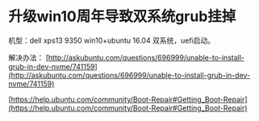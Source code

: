 # 升级win10周年导致双系统grub挂掉

机型：dell xps13 9350 
win10+ubuntu 16.04 双系统，uefi启动。

解决办法： 
[http://askubuntu.com/questions/696999/unable-to-install-grub-in-dev-nvme/741159](http://askubuntu.com/questions/696999/unable-to-install-grub-in-dev-nvme/741159)

[https://help.ubuntu.com/community/Boot-Repair#Getting_Boot-Repair](https://help.ubuntu.com/community/Boot-Repair#Getting_Boot-Repair)